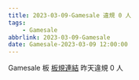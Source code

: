 ```yaml
---
title: 2023-03-09-Gamesale 違規 0 人
tags:
    - Gamesale
abbrlink: 2023-03-09-Gamesale
date: Gamesale-2023-03-09 12:00:00
---
```

Gamesale 板 [板規連結](https://www.ptt.cc/bbs/Gossiping/M.1637425085.A.07D.html)
昨天違規 0 人
